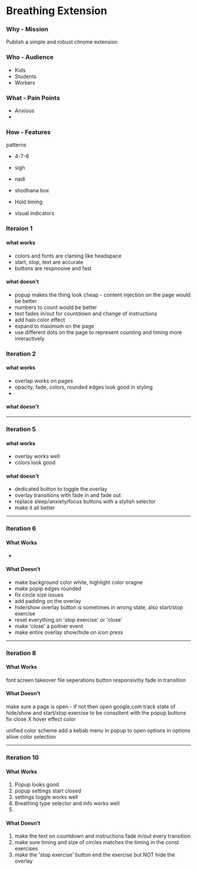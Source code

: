 # Breathing Extension

### Why - Mission
Publish a simple and robust chrome extension

### Who - Audience
- Kids
- Students
- Workers

### What - Pain Points
- Anxious
- 

### How - Features
patterns
- 4-7-8
- sigh
- nadi
- shodhana	box

- Hold timing
- visual indicators


### Iteraion 1
#### what works
- colors and fonts are claming like headspace
- start, stop, text are accurate
- buttons are respnosive and fast

#### what doesn't
- popup makes the thing look cheap - content injection on the page would be better
-  numbers to count would be better
- text fades in/out for countdown and change of instructions
- add halo color effect
- expand to maximum on the page
- use different dots on the page to represent counting and timing more interactively

### Iteration 2
#### what works
- overlap works on pages
- opacity, fade, colors, rounded edges look good in styling
- 

#### what doesn't

---
### Iteration 5
#### what works
- overlay works well
- colors look good

#### what doesn't
- dedicated button to toggle the overlay
- overlay transitions with fade in and fade out
- replace sleep/anxiety/focus buttons with a stylish selector
- make it all better

---
### Iteration 6
#### What Works
- 

#### What Doesn't
- make background color white, highlight color oragne
- make popip edges rounded
- fix circle size issues
- add padding on the overlay
- hide/show overlay button is sometimes in wrong state, also start/stop exercise
- reset everything on 'stop exercise' or 'close' 
- make 'close' a poitner event
- make entire overlay show/hide on icon press

---

### Iteration 8
#### What Works
font
screen takeover
file seperations
button responsivitiy
fade in transition

#### What Doesn't
make sure a page is open - if not then open google.com
track state of hide/show and start/stop exercise to be conssitent with the popup buttons
fix close X hover effect color

unified color scheme
add a kebab menu in popup to open options
in options allow color selection

---
### Iteration 10
#### What Works
1. Popup looks good
2. popup settings start closed
3. settings toggle works well
4. Breathing type selector and info works well
5. 

#### What Doesn't
1. make the text on countdown and instructions fade in/out every transition
2. make sure timing and size of circles matches the timing in the const exercises
3. make the 'stop exercise' button end the exercise but NOT hide the overlay